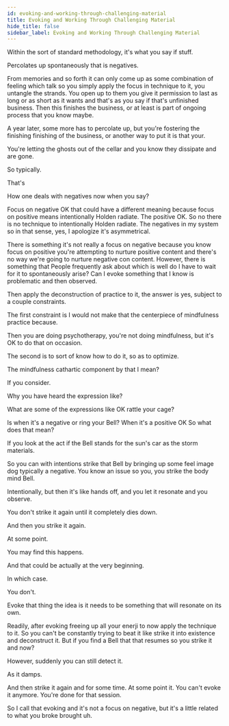 ```yaml
---
id: evoking-and-working-through-challenging-material
title: Evoking and Working Through Challenging Material
hide_title: false
sidebar_label: Evoking and Working Through Challenging Material
---
```

Within the sort of standard methodology, it's what you say if stuff.

Percolates up spontaneously that is negatives.

From memories and so forth it can only come up as some combination of feeling which talk so you simply apply the focus in technique to it, you untangle the strands. You open up to them you give it permission to last as long or as short as it wants and that's as you say if that's unfinished business. Then this finishes the business, or at least is part of ongoing process that you know maybe.

A year later, some more has to percolate up, but you're fostering the finishing finishing of the business, or another way to put it is that your.

You're letting the ghosts out of the cellar and you know they dissipate and are gone.

So typically.

That's

How one deals with negatives now when you say?

Focus on negative OK that could have a different meaning because focus on positive means intentionally Holden radiate. The positive OK. So no there is no technique to intentionally Holden radiate. The negatives in my system so in that sense, yes, I apologize it's asymmetrical.

There is something it's not really a focus on negative because you know focus on positive you're attempting to nurture positive content and there's no way we're going to nurture negative con content. However, there is something that People frequently ask about which is well do I have to wait for it to spontaneously arise? Can I evoke something that I know is problematic and then observed.

Then apply the deconstruction of practice to it, the answer is yes, subject to a couple constraints.

The first constraint is I would not make that the centerpiece of mindfulness practice because.

Then you are doing psychotherapy, you're not doing mindfulness, but it's OK to do that on occasion.

The second is to sort of know how to do it, so as to optimize.

The mindfulness cathartic component by that I mean?

If you consider.

Why you have heard the expression like?



What are some of the expressions like OK rattle your cage?

Is when it's a negative or ring your Bell? When it's a positive OK So what does that mean?

If you look at the act if the Bell stands for the sun's car as the storm materials.

So you can with intentions strike that Bell by bringing up some feel image dog typically a negative. You know an issue so you, you strike the body mind Bell.

Intentionally, but then it's like hands off, and you let it resonate and you observe.

You don't strike it again until it completely dies down.

And then you strike it again.

At some point.

You may find this happens.

And that could be actually at the very beginning.

In which case.

You don't.

Evoke that thing the idea is it needs to be something that will resonate on its own.

Readily, after evoking freeing up all your enerji to now apply the technique to it. So you can't be constantly trying to beat it like strike it into existence and deconstruct it. But if you find a Bell that that resumes so you strike it and now?

However, suddenly you can still detect it.

As it damps.

And then strike it again and for some time. At some point it. You can't evoke it anymore. You're done for that session.

So I call that evoking and it's not a focus on negative, but it's a little related to what you broke brought uh.

